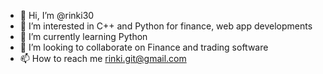 - 👋 Hi, I’m @rinki30
- 👀 I’m interested in C++ and Python for finance, web app developments
- 🌱 I’m currently learning Python
- 💞️ I’m looking to collaborate on Finance and trading software
- 📫 How to reach me rinki.git@gmail.com

<!---
rinki30/rinki30 is a ✨ special ✨ repository because its `README.md` (this file) appears on your GitHub profile.
You can click the Preview link to take a look at your changes.
--->
